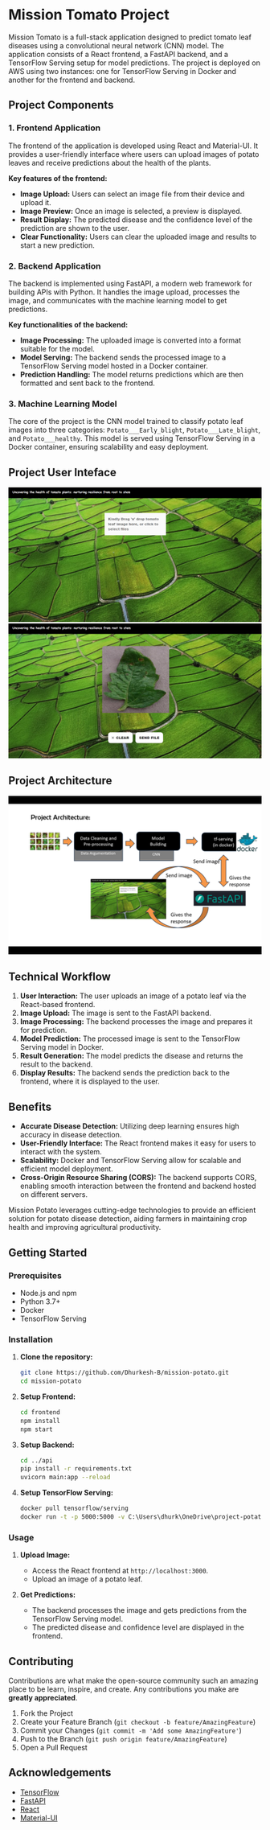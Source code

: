 # Mission Tomato Project

Mission Tomato is a full-stack application designed to predict tomato leaf diseases using a convolutional neural network (CNN) model. The application consists of a React frontend, a FastAPI backend, and a TensorFlow Serving setup for model predictions. The project is deployed on AWS using two instances: one for TensorFlow Serving in Docker and another for the frontend and backend.

## Project Components

### 1. Frontend Application
The frontend of the application is developed using React and Material-UI. It provides a user-friendly interface where users can upload images of potato leaves and receive predictions about the health of the plants.

**Key features of the frontend:**
- **Image Upload:** Users can select an image file from their device and upload it.
- **Image Preview:** Once an image is selected, a preview is displayed.
- **Result Display:** The predicted disease and the confidence level of the prediction are shown to the user.
- **Clear Functionality:** Users can clear the uploaded image and results to start a new prediction.

### 2. Backend Application
The backend is implemented using FastAPI, a modern web framework for building APIs with Python. It handles the image upload, processes the image, and communicates with the machine learning model to get predictions.

**Key functionalities of the backend:**
- **Image Processing:** The uploaded image is converted into a format suitable for the model.
- **Model Serving:** The backend sends the processed image to a TensorFlow Serving model hosted in a Docker container.
- **Prediction Handling:** The model returns predictions which are then formatted and sent back to the frontend.

### 3. Machine Learning Model
The core of the project is the CNN model trained to classify potato leaf images into three categories: `Potato___Early_blight`, `Potato___Late_blight`, and `Potato___healthy`. This model is served using TensorFlow Serving in a Docker container, ensuring scalability and easy deployment.

## Project User Inteface

![Project UI](project_ui_1.png)
![Project UI](project_ui_2.png)


## Project Architecture

![Project architecture](project-architecture.png)


## Technical Workflow
1. **User Interaction:** The user uploads an image of a potato leaf via the React-based frontend.
2. **Image Upload:** The image is sent to the FastAPI backend.
3. **Image Processing:** The backend processes the image and prepares it for prediction.
4. **Model Prediction:** The processed image is sent to the TensorFlow Serving model in Docker.
5. **Result Generation:** The model predicts the disease and returns the result to the backend.
6. **Display Results:** The backend sends the prediction back to the frontend, where it is displayed to the user.

## Benefits
- **Accurate Disease Detection:** Utilizing deep learning ensures high accuracy in disease detection.
- **User-Friendly Interface:** The React frontend makes it easy for users to interact with the system.
- **Scalability:** Docker and TensorFlow Serving allow for scalable and efficient model deployment.
- **Cross-Origin Resource Sharing (CORS):** The backend supports CORS, enabling smooth interaction between the frontend and backend hosted on different servers.

Mission Potato leverages cutting-edge technologies to provide an efficient solution for potato disease detection, aiding farmers in maintaining crop health and improving agricultural productivity.

## Getting Started

### Prerequisites
- Node.js and npm
- Python 3.7+
- Docker
- TensorFlow Serving

### Installation

1. **Clone the repository:**
    ```sh
    git clone https://github.com/Dhurkesh-B/mission-potato.git
    cd mission-potato
    ```

2. **Setup Frontend:**
    ```sh
    cd frontend
    npm install
    npm start
    ```

3. **Setup Backend:**
    ```sh
    cd ../api
    pip install -r requirements.txt
    uvicorn main:app --reload
    ```

4. **Setup TensorFlow Serving:**
    ```sh
    docker pull tensorflow/serving
    docker run -t -p 5000:5000 -v C:\Users\dhurk\OneDrive\project-potato:/project-potato tensorflow/serving --rest_api_port=5000 --model_config_file=/project-potato/models.config.a
    ```

### Usage

1. **Upload Image:**
   - Access the React frontend at `http://localhost:3000`.
   - Upload an image of a potato leaf.

2. **Get Predictions:**
   - The backend processes the image and gets predictions from the TensorFlow Serving model.
   - The predicted disease and confidence level are displayed in the frontend.

## Contributing

Contributions are what make the open-source community such an amazing place to be learn, inspire, and create. Any contributions you make are **greatly appreciated**.

1. Fork the Project
2. Create your Feature Branch (`git checkout -b feature/AmazingFeature`)
3. Commit your Changes (`git commit -m 'Add some AmazingFeature'`)
4. Push to the Branch (`git push origin feature/AmazingFeature`)
5. Open a Pull Request

## Acknowledgements

- [TensorFlow](https://www.tensorflow.org/)
- [FastAPI](https://fastapi.tiangolo.com/)
- [React](https://reactjs.org/)
- [Material-UI](https://material-ui.com/)


